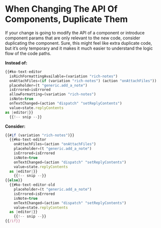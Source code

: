 # When Changing The API Of Components, Duplicate Them

If your change is going to modify the API of a component or introduce component params that are only relevant to the new code, consider duplicating the component. Sure, this might feel like extra duplicate code, but it’s only temporary and it makes it much easier to understand the logic flow of the code paths.



**Instead of:**

```js
{{#ko-text-editor
  isRichFormattingAvailable=(variation "rich-notes")
  onAttachFiles=(if (variation "rich-notes") (action "onAttachFiles"))
  placeholder=(t "generic.add_a_note")
  isErrored=isErrored
  allowFormatting=(variation "rich-notes")
  isNote=true
  onTextChanged=(action "dispatch" "setReplyContents")
  value=state.replyContents
as |editor|}}
  {{!-- snip --}}
```



**Consider:**

```js
{{#if (variation "rich-notes")}}
  {{#ko-text-editor
    onAttachFiles=(action "onAttachFiles")
    placeholder=(t "generic.add_a_note")
    isErrored=isErrored
    isNote=true
    onTextChanged=(action "dispatch" "setReplyContents")
    value=state.replyContents
  as |editor|}}
    {{!-- snip --}}
{{else}}
  {{#ko-text-editor-old
    placeholder=(t "generic.add_a_note")
    isErrored=isErrored
    isNote=true
    onTextChanged=(action "dispatch" "setReplyContents")
    value=state.replyContents
  as |editor|}}
    {{!-- snip --}}
{{/if}}
```




